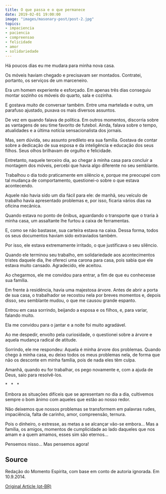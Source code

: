 ```yaml
---
title: O que passa e o que permanece
date: 2019-02-01 19:00:00
image: "images/masonary-post/post-2.jpg"
topics: 
- impaciencia
- paciencia
- compreensao
- felicidade
- amor
- solidariedade
---
```


Há poucos dias eu me mudara para minha nova casa.

Os móveis haviam chegado e precisavam ser montados. Contratei, portanto, os
serviços de um marceneiro.

Era um homem experiente e esforçado. Em apenas três dias conseguiu montar
sozinho os móveis do quarto, sala e cozinha.

E gostava muito de conversar também. Entre uma martelada e outra, um parafuso
ajustado, puxava os mais diversos assuntos.

De vez em quando falava de política. Em outros momentos, discorria sobre as
vantagens de seu time favorito de futebol. Ainda, falava sobre o tempo,
atualidades e a última notícia sensacionalista dos jornais.

Mas, sem dúvida, seu assunto predileto era sua família. Gostava de contar sobre
a dedicação de sua esposa e da inteligência e educação dos seus filhos. Seus
olhos brilhavam de orgulho e felicidade.

Entretanto, naquele terceiro dia, ao chegar à minha casa para concluir a
montagem dos móveis, percebi que havia algo diferente no seu semblante.

Trabalhou o dia todo praticamente em silêncio e, porque me preocupei com tal
mudança de comportamento, questionei-o sobre o que estava acontecendo.

Aquele não havia sido um dia fácil para ele: de manhã, seu veículo de trabalho
havia apresentado problemas e, por isso, ficaria vários dias na oficina
mecânica.

Quando estava no ponto de ônibus, aguardando o transporte que o traria à minha
casa, um assaltante lhe furtou a caixa de ferramentas.

E, como se não bastasse, sua carteira estava na caixa. Dessa forma, todos os
seus documentos haviam sido extraviados também.

Por isso, ele estava extremamente irritado, o que justificava o seu silêncio.

Quando ele terminou seu trabalho, em solidariedade aos acontecimentos tristes
daquele dia, lhe ofereci uma carona para casa, pois sabia que ele estava muito
cansado. Agradecido, ele aceitou.

Ao chegarmos, ele me convidou para entrar, a fim de que eu conhecesse sua
família.

Em frente à residência, havia uma majestosa árvore. Antes de abrir a porta de
sua casa, o trabalhador se recostou nela por breves momentos e, depois disso,
seu semblante mudou, o que me causou grande espanto.

Entrou em casa sorrindo, beijando a esposa e os filhos, e, para variar, falando
muito.

Ela me convidou para o jantar e a noite foi muito agradável.

Ao me despedir, envolto pela curiosidade, o questionei sobre a árvore e aquela
mudança radical de atitude.

Sorrindo, ele me respondeu: Aquela é minha árvore dos problemas. Quando chego à
minha casa, eu deixo todos os meus problemas nela, de forma que não os desconte
em minha família, pois de nada eles têm culpa.

Amanhã, quando eu for trabalhar, os pego novamente e, com a ajuda de Deus, saio
para resolvê-los.

*   *   *

Embora as situações difíceis que se apresentam no dia a dia, cultivemos sempre
o bom ânimo com aqueles que estão ao nosso redor.

Não deixemos que nossos problemas se transformem em palavras rudes,
impaciência, falta de carinho, amor, compreensão, ternura.

Pois o dinheiro, o estresse, as metas a se alcançar vão-se embora... Mas a
família, os amigos, momentos de cumplicidade ao lado daqueles que nos amam e a
quem amamos, esses sim são eternos...

Pensemos nisso... Mas pensemos agora!

## Source
Redação do Momento Espírita,
com base em conto de autoria ignorada.
Em 10.9.2014.


[Original Article (pt-BR)](http://www.momento.com.br/pt/ler_texto.php?id=4239)
